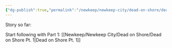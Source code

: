```yaml
---
{"dg-publish":true,"permalink":"/newkeep/newkeep-city/dead-on-shore/dead-on-shore/","updated":"2025-03-24T11:08:48.977+05:30"}
---
```


Story so far:

Start following with Part 1: [[Newkeep/Newkeep City/Dead on Shore/Dead on Shore Pt. 1\|Dead on Shore Pt. 1]]

